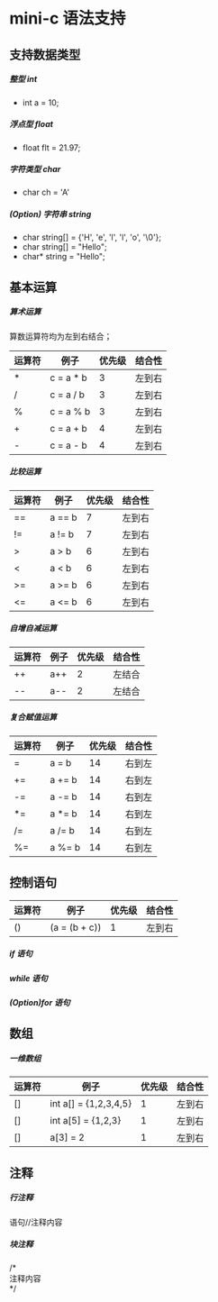 # mini-c 语法支持

## 支持数据类型
##### 整型 int
+ int a = 10;
##### 浮点型 float
+ float flt = 21.97;
##### 字符类型 char
+ char ch = 'A'
##### (Option) 字符串 string
+ char string[] = {'H', 'e', 'l', 'l', 'o', '\0'};  
+ char string[] = "Hello";
+ char* string = "Hello";

## 基本运算
##### 算术运算
算数运算符均为左到右结合；

| 运算符 | 例子 | 优先级 | 结合性 |
| ------ | ------ | ------ | ----- |
| * | c = a * b | 3 | 左到右 |
| / | c = a / b | 3 | 左到右 |
| % | c = a % b | 3 | 左到右 |
| + | c = a + b | 4 | 左到右 |
| - | c = a - b | 4 | 左到右 |

##### 比较运算
| 运算符 | 例子 | 优先级 | 结合性 |
| ------ | ------ | ------ | ------ |
| == | a == b | 7 | 左到右 |
| != | a != b | 7 | 左到右 |
| > | a > b | 6 | 左到右 |
| < | a < b | 6 | 左到右 |
| >= | a >= b | 6 | 左到右 |
| <= | a <= b | 6 | 左到右 |
##### 自增自减运算
| 运算符 | 例子 | 优先级 | 结合性 |
| ------ | ------ | ------ | ------ |
| ++ | a++ | 2 | 左结合 |
| -- | a-- | 2 | 左结合 |
##### 复合赋值运算
| 运算符 | 例子 | 优先级 | 结合性 |
| ------ | ------ | ------ | ------ |
| = | a = b | 14 | 右到左 |
| += | a += b | 14 | 右到左 |
| -= | a -= b | 14 | 右到左 |
| *= | a *= b | 14 | 右到左 |
| /= | a /= b | 14 | 右到左 |
| %= | a %= b | 14 | 右到左 |

## 控制语句
| 运算符 | 例子 | 优先级 | 结合性 |
| ------ | ------ | ------ | ------ |
| () | (a = (b + c)) | 1 | 左到右 |

##### if 语句
##### while 语句
##### (Option)for 语句

## 数组
##### 一维数组
| 运算符 | 例子 | 优先级 | 结合性 |
| ------ | ------ | ------ | ------ |
| [] | int a[] = {1,2,3,4,5} | 1 | 左到右 |
| [] | int a[5] = {1,2,3}   | 1 | 左到右 |
| [] | a[3] = 2 | 1 | 左到右 |

## 注释
##### 行注释
语句//注释内容
##### 块注释
/\*  
  注释内容  
\*/
